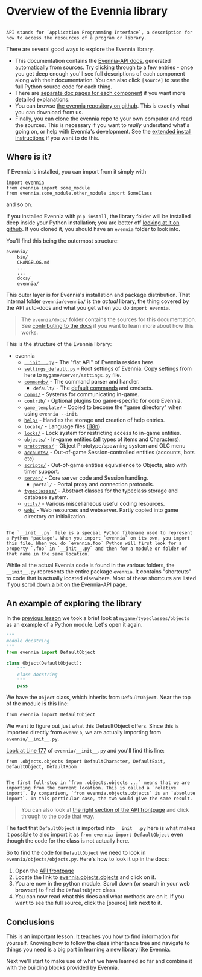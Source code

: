 # Overview of the Evennia library

```{sidebar} API

API stands for `Application Programming Interface`, a description for how to access the resources of a program or library.
```
There are several good ways to explore the Evennia library. 
- This documentation contains the [Evennia-API docs](../../../Evennia-API.md), generated automatically from sources. Try clicking through to a few entries - once you get deep enough you'll see full descriptions of each component along with their documentation. You can also click `[source]` to see the full Python source code for each thing. 
- There are  [separate doc pages for each component](../../../Components/Components-Overview.md) if you want more detailed explanations.
- You can  browse [the evennia repository on github](https://github.com/evennia/evennia). This is exactly what you can download from us.
- Finally, you can clone the evennia repo to your own computer and read the sources. This is necessary if you want to *really* understand what's going on, or help with Evennia's development. See the [extended install instructions](../../../Setup/Installation-Git.md) if you want to do this.

## Where is it?

If Evennia is installed, you can import from it simply with

    import evennia
    from evennia import some_module
    from evennia.some_module.other_module import SomeClass

and so on.

If you installed Evennia with `pip install`, the library folder will be installed deep inside your Python installation; you are better off [looking at it on github](github:evennia). If you cloned it, you should have an `evennia` folder to look into.

You'll find this being the outermost structure:

    evennia/
        bin/
        CHANGELOG.md
        ...
        ...
        docs/
        evennia/

This outer layer is for Evennia's installation and package distribution. That internal folder `evennia/evennia/` is the _actual_ library, the thing covered by the API auto-docs and what you get when you do `import evennia`.

> The `evennia/docs/` folder contains the sources for this documentation. See
> [contributing to the docs](../../../Contributing-Docs.md) if you want to learn more about how this works.

This is the structure of the Evennia library:

 - evennia
   - [`__init__.py`](../../../Evennia-API.md#shortcuts) - The "flat API" of Evennia resides here.
   - [`settings_default.py`](../../../Setup/Settings.md#settings-file) - Root settings of Evennia. Copy settings from here to `mygame/server/settings.py` file.
   - [`commands/`](../../../Components/Commands.md) - The command parser and handler.
     - `default/` - The [default commands](../../../Components/Default-Commands.md) and cmdsets.
   - [`comms/`](../../../Components/Channels.md) - Systems for communicating in-game.
   - `contrib/` - Optional plugins too game-specific for core Evennia.
   - `game_template/` - Copied to become the "game directory" when using `evennia --init`.
   - [`help/`](../../../Components/Help-System.md) - Handles the storage and  creation of help entries.
   - `locale/` - Language files ([i18n](../../../Concepts/Internationalization.md)).
   - [`locks/`](../../../Components/Locks.md) - Lock system for restricting access to in-game entities.
   - [`objects/`](../../../Components/Objects.md) - In-game entities (all types of items and Characters).
   - [`prototypes/`](../../../Components/Prototypes.md) - Object Prototype/spawning system and OLC menu
   - [`accounts/`](../../../Components/Accounts.md) - Out-of-game Session-controlled entities (accounts, bots etc)
   - [`scripts/`](../../../Components/Scripts.md) - Out-of-game entities equivalence to Objects, also with timer support.
   - [`server/`](../../../Components/Portal-And-Server.md) - Core server code and Session handling.
     - `portal/` - Portal proxy and connection protocols.
   - [`typeclasses/`](../../../Components/Typeclasses.md) - Abstract classes for the typeclass storage and database system.
   - [`utils/`](../../../Components/Coding-Utils.md) - Various miscellaneous useful coding resources.
   - [`web/`](../../../Concepts/Web-Features.md) - Web resources and webserver. Partly copied into game directory on initialization.

```{sidebar} __init__.py

The `__init__.py` file is a special Python filename used to represent a Python 'package'. When you import `evennia` on its own, you import this file. When you do `evennia.foo` Python will first look for a property `.foo` in `__init__.py` and then for a module or folder of that name in the same location.

```

While all the actual Evennia code is found in the various folders, the `__init__.py` represents the entire package `evennia`. It contains "shortcuts" to code that is actually located elsewhere. Most of these shortcuts are listed if you [scroll down a bit](../../../Evennia-API.md) on the Evennia-API page.

## An example of exploring the library

In the [previous lesson](./Beginner-Tutorial-Python-classes-and-objects.md#on-classes-and-objects) we took a brief look at `mygame/typeclasses/objects` as an example of a Python module. Let's open it again. 

```python
"""
module docstring
"""
from evennia import DefaultObject

class Object(DefaultObject):
    """
    class docstring
    """
    pass
```

We have the  `Object` class, which inherits from `DefaultObject`. Near the top of the module is this line:

    from evennia import DefaultObject

We want to figure out just what this DefaultObject offers. Since this is imported directly from `evennia`, we are actually importing from `evennia/__init__.py`.

[Look at Line 177](github:evennia/__init__.py#L160) of `evennia/__init__.py` and you'll find this line:

    from .objects.objects import DefaultCharacter, DefaultExit, DefaultObject, DefaultRoom

```{sidebar} Relative and absolute imports

The first full-stop in `from .objects.objects ...` means that we are importing from the current location. This is called a `relative import`. By comparison, `from evennia.objects.objects` is an `absolute import`. In this particular case, the two would give the same result.
```

> You can also look at [the right section of the API frontpage](../../../Evennia-API.md#typeclasses) and click through to the code that way.

The fact that `DefaultObject` is imported into `__init__.py` here is what makes it possible to also import it as `from evennia import DefaultObject` even though the code for the class is not actually here. 

So to find the code for `DefaultObject` we need to look in `evennia/objects/objects.py`. Here's how to look it up in the docs:

1. Open the [API frontpage](../../../Evennia-API.md)
2. Locate the link to [evennia.objects.objects](../../../api/evennia.objects.objects.md) and click on it.
3. You are now in the python module. Scroll down (or search in your web browser) to find the `DefaultObject` class.
4. You can now read what this does and what methods are on it. If you want to see the full source, click the \[source\] link next to it.

## Conclusions 

This is an important lesson. It teaches you how to find information for yourself. Knowing how to follow the class inheritance tree and navigate to things you need is a big part in learning a new library like Evennia.

Next we'll start to make use of what we have learned so far and combine it with the building blocks provided by Evennia.
